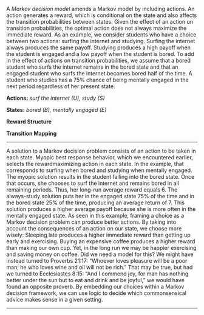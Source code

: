 A _Markov decision model_ amends a Markov model by including actions. An action generates a reward, which is conditional on the state and also affects the transition probabilities between states. Given the effect of an action on transition probabilities, the optimal action does not always maximize the immediate reward. As an example, we consider students who have a choice between two actions: surfing the internet and studying. Surfing the internet always produces the same payoff. Studying produces a high payoff when the student is engaged and a low payoff when the student is bored. To add in the effect of actions on transition probabilities, we assume that a bored student who surfs the internet remains in the bored state and that an engaged student who surfs the internet becomes bored half of the time. A student who studies has a 75% chance of being mentally engaged in the next period regardless of her present state: 

**Actions:** _surf the internet (U), study (S)_ 

**States:** _bored (B), mentally engaged (E)_ 

**Reward Structure** 

**Transition Mapping** 

---

A solution to a Markov decision problem consists of an action to be taken in each state. Myopic best response behavior, which we encountered earlier, selects the rewardmaximizing action in each state. In the example, that corresponds to surfing when bored and studying when mentally engaged. The myopic solution results in the student falling into the bored state. Once that occurs, she chooses to surf the internet and remains bored in all remaining periods. Thus, her long-run average reward equals 6. The always-study solution puts her in the engaged state 75% of the time and in the bored state 25% of the time, producing an average return of 7. This solution produces a higher average payoff because she is more often in the mentally engaged state. As seen in this example, framing a choice as a Markov decision problem can produce better actions. By taking into account the consequences of an action on our state, we choose more wisely: Sleeping late produces a higher immediate reward than getting up early and exercising. Buying an expensive coffee produces a higher reward than making our own cup. Yet, in the long run we may be happier exercising and saving money on coffee. Did we need a model for this? We might have instead turned to Proverbs 21:17: “Whoever loves pleasure will be a poor man; he who loves wine and oil will not be rich.” That may be true, but had we turned to Ecclesiastes 8:15: “And I commend joy, for man has nothing better under the sun but to eat and drink and be joyful,” we would have found an opposite proverb. By embedding our choices within a Markov decision framework, we can use logic to decide which commonsensical advice makes sense in a given setting. 

---